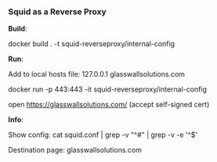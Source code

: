 ### Squid as a Reverse Proxy

**Build**:

docker build . -t squid-reverseproxy/internal-config


**Run**:

Add to local hosts file: 127.0.0.1 glasswallsolutions.com

docker run -p 443:443 -it squid-reverseproxy/internal-config

open https://glasswallsolutions.com/ (accept self-signed cert)

**Info**:

Show config: cat squid.conf | grep -v "^#" | grep -v -e '^$'

Destination page: glasswallsolutions.com